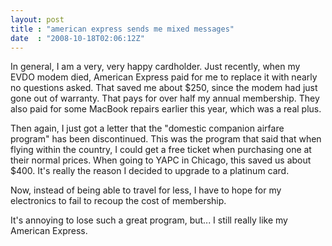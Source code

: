 ```yaml
---
layout: post
title : "american express sends me mixed messages"
date  : "2008-10-18T02:06:12Z"
---
```

In general, I am a very, very happy cardholder.  Just recently, when my EVDO modem died, American Express paid for me to replace it with nearly no questions asked.  That saved me about $250, since the modem had just gone out of warranty.  That pays for over half my annual membership.  They also paid for some MacBook repairs earlier this year, which was a real plus.

Then again, I just got a letter that the "domestic companion airfare program" has been discontinued.  This was the program that said that when flying within the country, I could get a free ticket when purchasing one at their normal prices.  When going to YAPC in Chicago, this saved us about $400.  It's really the reason I decided to upgrade to a platinum card.

Now, instead of being able to travel for less, I have to hope for my electronics to fail to recoup the cost of membership.

It's annoying to lose such a great program, but... I still really like my American Express. 
